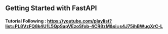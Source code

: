 ## Getting Started with FastAPI
#### Tutorial Following : https://youtube.com/playlist?list=PL8VzFQ8k4U1L5QpSapVEzoSfob-4CR8zM&si=s4J75ihBWugXrC-L
